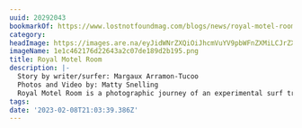 ```yaml
---
uuid: 20292043
bookmarkOf: https://www.lostnotfoundmag.com/blogs/news/royal-motel-room
category:
headImage: https://images.are.na/eyJidWNrZXQiOiJhcmVuYV9pbWFnZXMiLCJrZXkiOiIyMDI5MjA0My9vcmlnaW5hbF8xZTFjNDYyMTc2ZDIyNjQzYTJjMDdkZTE4OWQyYjE5NS5wbmciLCJlZGl0cyI6eyJyZXNpemUiOnsid2lkdGgiOjEyMDAsImhlaWdodCI6MTIwMCwiZml0IjoiaW5zaWRlIiwid2l0aG91dEVubGFyZ2VtZW50Ijp0cnVlfSwid2VicCI6eyJxdWFsaXR5Ijo5MH0sImpwZWciOnsicXVhbGl0eSI6OTB9LCJyb3RhdGUiOm51bGx9fQ==?bc=0
imageName: 1e1c462176d22643a2c07de189d2b195.png
title: Royal Motel Room
description: |-
  Story by writer/surfer: Margaux Arramon-Tucoo
  Photos and Video by: Matty Snelling
  Royal Motel Room is a photographic journey of an experimental surf trip and visual imagery of the east coast of Australia filmed through the lens of a Super8 Camera. I woke up one morning early January, and called Ma…
tags:
date: '2023-02-08T21:03:39.386Z'
---
```

